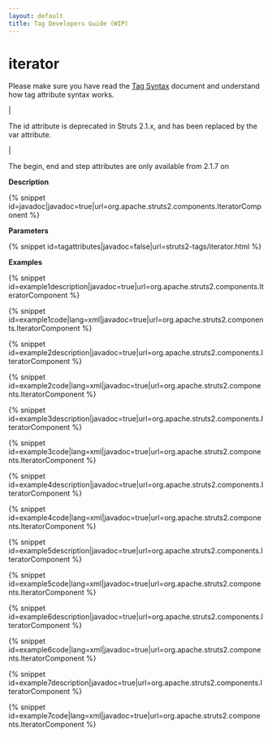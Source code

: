 ```yaml
---
layout: default
title: Tag Developers Guide (WIP)
---
```


# iterator


Please make sure you have read the [Tag Syntax](#PAGE_13927) document and understand how tag attribute syntax works.

| 


The id attribute is deprecated in Struts 2.1.x, and has been replaced by the var attribute.

| 

The begin, end and step attributes are only available from 2.1.7 on

> 

__Description__



{% snippet id=javadoc|javadoc=true|url=org.apache.struts2.components.IteratorComponent %}

__Parameters__



{% snippet id=tagattributes|javadoc=false|url=struts2-tags/iterator.html %}

__Examples__



{% snippet id=example1description|javadoc=true|url=org.apache.struts2.components.IteratorComponent %}


{% snippet id=example1code|lang=xml|javadoc=true|url=org.apache.struts2.components.IteratorComponent %}


{% snippet id=example2description|javadoc=true|url=org.apache.struts2.components.IteratorComponent %}


{% snippet id=example2code|lang=xml|javadoc=true|url=org.apache.struts2.components.IteratorComponent %}


{% snippet id=example3description|javadoc=true|url=org.apache.struts2.components.IteratorComponent %}


{% snippet id=example3code|lang=xml|javadoc=true|url=org.apache.struts2.components.IteratorComponent %}


{% snippet id=example4description|javadoc=true|url=org.apache.struts2.components.IteratorComponent %}


{% snippet id=example4code|lang=xml|javadoc=true|url=org.apache.struts2.components.IteratorComponent %}


{% snippet id=example5description|javadoc=true|url=org.apache.struts2.components.IteratorComponent %}


{% snippet id=example5code|lang=xml|javadoc=true|url=org.apache.struts2.components.IteratorComponent %}


{% snippet id=example6description|javadoc=true|url=org.apache.struts2.components.IteratorComponent %}


{% snippet id=example6code|lang=xml|javadoc=true|url=org.apache.struts2.components.IteratorComponent %}


{% snippet id=example7description|javadoc=true|url=org.apache.struts2.components.IteratorComponent %}


{% snippet id=example7code|lang=xml|javadoc=true|url=org.apache.struts2.components.IteratorComponent %}
